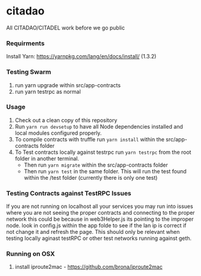 # citadao
All CITADAO/CITADEL work before we go public

### Requirments
Install Yarn: https://yarnpkg.com/lang/en/docs/install/ (1.3.2)

### Testing Swarm 
1. run yarn upgrade within src/app-contracts
2. run yarn testrpc as normal

### Usage

1. Check out a clean copy of this repository
2. Run `yarn run devsetup` to have all Node dependencies installed and local 
modules configured properly.
3. To compile contracts with truffle run `yarn install` within the src/app-contracts folder
4. To Test contracts locally against testrpc run `yarn testrpc` from the root folder in another terminal. 
    * Then run `yarn migrate` within the src/app-contracts folder 
    * Then run `yarn test` in the same folder. This will run the test found within the /test folder (currently there is only one test)

### Testing Contracts against TestRPC Issues
If you are not running on localhost all your services you may run into issues where you are not seeing the proper contracts and connecting to the proper network this could be because in web3Helper.js its pointing to the improper node. look in config.js within the app folde to see if the lan ip is correct if not change it and refresh the page. This should only be relevant when testing locally aginast testRPC or other test networks running against geth. 

### Running on OSX 
1. install iproute2mac - https://github.com/brona/iproute2mac






